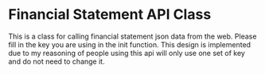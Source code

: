 # Financial Statement API Class

This is a class for calling financial statement json data from the web. 
Please fill in the key you are using in the init function.
This design is implemented due to my reasoning of people using this api will only use one set of key and do not need to change it.

